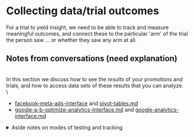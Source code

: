 # Collecting data/trial outcomes

For a trial to yield insight, we need to be able to track and measure meaningful outcomes, and connect these to the particular 'arm' of the trial the person saw ... or whether they saw any arm at all.



## Notes from conversations (need explanation)

\
In this section we discuss how to see the _results_ of your promotions and trials, and how to access data sets of these results that you can analyze.\
\


* [facebook-meta-ads-interface](facebook-meta-ads-interface/ "mention") and [pivot-tables.md](facebook-meta-ads-interface/pivot-tables.md "mention")
* [google-a-b-optimize-analytics-interface.md](google-a-b-optimize-analytics-interface.md "mention") and [google-analytics-interface.md](google-analytics-interface.md "mention")







<details>

<summary>Aside notes on modes of testing and tracking</summary>

1. Tracking: See a page, track action afterwards
2. Putting ads on Youtube and testing click through
3. [Geographic segmentation](../../methodological-discussion/experimental-design-methods-issues/splits-randomization-in-practice/geographic-segmentation-blocked-randomization.md): Targeting zip codes and looking at activity from zip codes…

Other approaches include time-series and difference in difference in response to switching on or off the ad, trial, or page content.\
\
Nick:  Branch and Amplitude/apply/segment ... to track someone throughout the whole funnel



</details>
